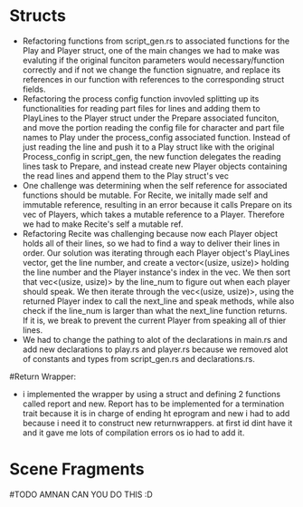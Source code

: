 # Structs
* Refactoring functions from script_gen.rs to associated functions for the Play and Player struct, one of the main changes we had to make was evaluting if the original funciton parameters would necessary/function correctly and if not we change the function signuatre, and replace its references in our function with references to the corresponding struct fields.
* Refactoring the process config function invovled splitting up its functionalities for reading part files for lines and adding them to PlayLines to the Player struct under the Prepare associated funciton, and move the portion reading the config file for character and part file names to Play under the process_config associated function. Instead of just reading the line and push it to a Play struct like with the original Process_config in script_gen, the new function delegates the reading lines task to Prepare, and instead create new Player objects containing the read lines and append them to the Play struct's vec<player>
* One challenge was determining when the self reference for associated functions should be mutable. For Recite, we initally made self and immutable reference, resulting in an error because it calls Prepare on its vec of Players, which takes a mutable reference to a Player. Therefore we had to make Recite's self a mutable ref.
* Refactoring Recite was challenging because now each Player object holds all of their lines, so we had to find a way to deliver their lines in order. Our solution was iterating through each Player object's PlayLines vector, get the line number, and create a vector<(usize, usize)> holding the line number and the Player instance's index in the vec<player>. We then sort that vec<(usize, usize)> by the line_num to figure out when each player should speak. We then iterate through the vec<(usize, usize)>, using the returned Player index to call the next_line and speak methods, while also check if the line_num is larger than what the next_line function returns. If it is, we break to prevent the current Player from speaking all of thier lines. 
* We had to change the pathing to alot of the declarations in main.rs and add new declarations to play.rs and player.rs because we removed alot of constants and types from script_gen.rs and declarations.rs.

#Return Wrapper:
* i implemented the wrapper by using a struct and defining 2 functions called report and new. Report has to be implemented for a termination trait because it is in charge of ending ht eprogram and new i had to add because i need it to construct new returnwrappers. at first id dint have it and it gave me lots of compilation errors os io had to add it.


# Scene Fragments
#TODO AMNAN CAN YOU DO THIS :D
